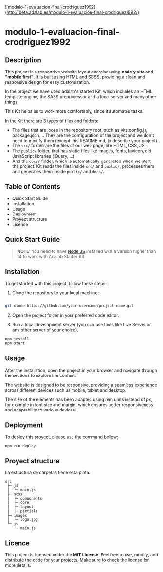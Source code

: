 ![modulo-1-evaluacion-final-crodriguez1992] (http://beta.adalab.es/modulo-1-evaluacion-final-crodriguez1992/)

# modulo-1-evaluacion-final-crodriguez1992

## Description

This project is a responsive website layout exercise using **node y vite** and **"mobile first"**, It is built using HTML and SCSS, providing a clean and responsive design for easy customization. 

In the project we have used adalab's started Kit, which includes an HTML template engine, the SASS preprocessor and a local server and many other things. 

This Kit helps us to work more comfortably, since it automates tasks.

In the Kit there are 3 types of files and folders:

- The files that are loose in the repository root, such as vite.config.js, package.json.... They are the configuration of the project and we don't need to modify them (except this README.md, to describe your project).
- The `src/` folder: are the files of our web page, like HTML, CSS, JS...
- The `public/` folder, that has static files like images, fonts, favicon, old JavaScript libraries (jQuery, ...)
- And the `docs/` folder, which is automatically generated when we start the project. Kit reads the files inside `src/` and `public/`, processes them and generates them inside `public/` and `docs/`.

## Table of Contents

- Quick Start Guide
- Installation
- Usage
- Deployment
- Proyect structure
- License

## Quick Start Guide

> **NOTE:** You need to have [Node JS](https://nodejs.org/) installed with a version higher than 14 to work with Adalab Starter Kit.

## Installation

To get started with this project, follow these steps:

1. Clone the repository to your local machine:

```bash

git clone https://github.com/your-username/project-name.git
```

2. Open the project folder in your preferred code editor.

3. Run a local development server (you can use tools like Live Server or any other server of your choice).

```bash
npm install  
npm start
```

## Usage

After the installation, open the project in your browser and navigate through the sections to explore the content. 

The website is designed to be responsive, providing a seamless experience across different devices such us mobile, tablet and desktop. 

The size of the elements has been adapted using rem units instead of px, for example in font size and margin, which ensures better responsiveness and adaptability to various devices.

## Deployment

To deploy this proyect, please use the command bellow:

```bash
npm run deploy
```

## Proyect structure

La estructura de carpetas tiene esta pinta:

```
src
 ├─ js 
 |  └─ main.js
 ├─ scss
 |  ├─ components
 |  ├─ core
 |  ├─ layout
 |  └─ partials
 ├─ images
 |  └─ logo.jpg
 └─ js 
    └─ main.js

```

## Licence

This project is licensed under the **MIT License**. Feel free to use, modify, and distribute the code for your projects. Make sure to check the license for more details.
